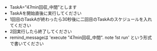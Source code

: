 - TaskA="47min回収_中間"とします
- TaskAを開始直後に実行してください
- 1回目のTaskAが終わったら30秒後に二回目のTaskAのスケジュールを入れてください
- 2回実行したら終了してください
- remind_messageは 'execute "47min回収_中間". note 1st run' という形式で書いてください